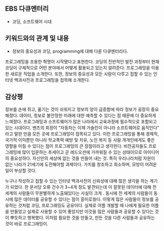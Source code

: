 ## EBS 다큐멘터리 
+ 코딩, 소프트웨어 시대


## 키워드와의 관계 및 내용 
+ 정보의 중요성과 코딩, programming에 대해 다룬 다큐멘터리다.  
  
프로그래밍을 조용한 혁명이 시작됐다고 표현한다. 코딩의 전반적인 발전 과정부터 현재 코딩이 구체적으로 어떤 분야에서 어떻게 활용되고 있는지 알려준다.
프로그래밍을 이용한 새로운 직업을 소개한다.
또한, 정보의 중요성과 모든 사람이 다루고 접할 수 있는 인터넷 백과사전과 프로그래밍을 접목해 소개한다.



## 감상평
 정보를 손에 쥐고, 옮기는 것이 쉬워지고 정보의 양이 급증함에 따라 정보가 굉장히 중요해졌다. 데이터, 정보로 불안정한 미래에 대한 예측할 수 있다는 점 때문에 더 중요하게 느껴졌다.  프로그래밍과 소프트웨어가  많은 나라에서 교육과정에 필수적으로 포함되고 있는 시대이다. 벤츠의 회장이 "자동차는 이제 가솔린이 아니라 소프트웨어로 움직인다" 라고 말한 만큼 모든 곳에 프로그래밍이 접목되고 있다. 이런 프로그래밍을 통해 경제적, 국가적 이익뿐만 아니라 학교폭력 예방 및 치유, 노인 복지 등 사람 개개인에게도 좋은 영향을 미칠 수 있다는 점이 프로그래밍의 큰 장점이라고 생각한다. 비전공자들도 프로그래밍에 많이 입문하는 추세이고 곧 레드오션에 가까워질 수 있는 상태이므로 아이디어의 중요성하다. 자신만의  세상에 없는 것을 만들어 내는 것. 특히 우리나라처럼 자원이 없는 나라가 21세기에 도전해야할 과제이다. 가치를 창조하고 희소하며, 모방이 어려운 일이 부상할 것다.

 누구나 작성하고 접할 수 있는 인터넷 백과사전의 신뢰성에 대해 많은 생각을 하는 계기가 되었다. 한 문서당 오류 건수가 3~4개 정도 발견되는데 이 잘못된 데이터에 대해 전 세계의 사람들이 무분별하게 노출돼있다는 사실이 크게 . 동시에 전 세계의 사람들이 동시에 많은 데이터를 공유할 수 있다는 점이 흥미로웠다. 이렇게 많은 사람들이 정보를 공유하는 것처럼 코딩, 프로그래밍도 공유이다. 실제로 어플 개발할 때 나에게 필요한 어플을 만들었고 실제로 사용할 수 있어 좋았지만 이것을 많은 사람들과 공유할 수 있다는 것이 뿌듯하고 행복했다. 이처럼 필요한 것을 만들고, 만든 것을 다른 사람들과 공유하는 것이 바로 프로그래밍이.

